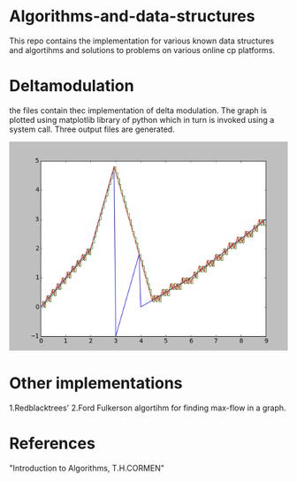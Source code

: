 # Algorithms-and-data-structures
This repo contains the implementation for various known data structures and algortihms and solutions to problems on various online cp platforms.

# Deltamodulation
the files contain thec implementation of delta modulation. The graph is plotted using matplotlib library of python which in turn is invoked using a system call.
Three output files are generated.


![Screenshot](https://github.com/abhivandit/Algorithms-and-data-structures/blob/master/delta.png?raw=true "Screeshot ofdelta modulation")

# Other implementations

1.Redblacktrees'
2.Ford Fulkerson algortihm for finding max-flow in a graph.


# References

"Introduction to Algorithms, T.H.CORMEN"
